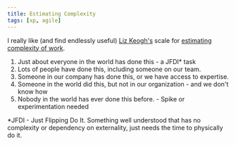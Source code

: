 ```yaml
---
title: Estimating Complexity
tags: [xp, agile]
---
```


I really like (and find endlessly useful) <a href="https://twitter.com/lunivore">Liz Keogh's</a> scale for
<a href="https://lizkeogh.com/2013/07/21/estimating-complexity/">estimating complexity of work</a>.

<ol>
<li>Just about everyone in the world has done this - a JFDI* task</li>
<li>Lots of people have done this, including someone on our team.</li>
<li>Someone in our company has done this, or we have access to expertise.</li>
<li>Someone in the world did this, but not in our organization - and we don't know how</li>
<li>Nobody in the world has ever done this before. - Spike or experimentation needed</li>
</ol>

\*JFDI - Just Flipping Do It. Something well understood that has no complexity or dependency on externality,
just needs the time to physically do it.
